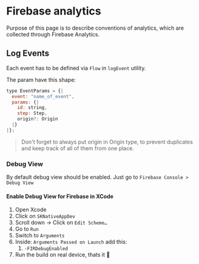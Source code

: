 # Firebase analytics

Purpose of this page is to describe conventions of analytics, which are collected through Firebase Analytics.

## Log Events

Each event has to be defined via `Flow` in `logEvent` utility.

The param have this shape:

```js
type EventParams = {|
  event: "name_of_event",
  params: {|
    id: string,
    step: Step,
    origin?: Origin
  |}
|};
```

> Don't forget to always put origin in Origin type, to prevent duplicates and keep track of all of
> them from one place.

### Debug View

By default debug view should be enabled. Just go to `Firebase Console > Debug View`

#### Enable Debug View for Firebase in XCode

1.  Open Xcode
2.  Click on `SKNativeAppDev`
3.  Scroll down -> Click on `Edit Scheme…`
4.  Go to `Run`
5.  Switch to `Arguments`
6.  Inside: `Arguments Passed on Launch` add this:
    1.  `-FIRDebugEnabled`
7.  Run the build on real device, thats it 🙌
